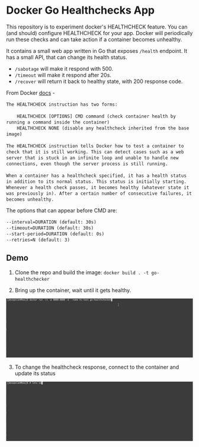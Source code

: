 # Docker Go Healthchecks App

This repository is to experiment docker's HEALTHCHECK feature. You can (and should) configure HEALTHCHECK
for your app. Docker will periodically run these checks and can take action if a container becomes unhealthy.

It contains a small web app written in Go that exposes `/health` endpoint. It has a small API, that can change its health status.

* `/sabotage` will make it respond with 500.
* `/timeout` will make it respond after 20s.
* `/recover` will return it back to healthy state, with 200 response code.

From Docker [docs](https://docs.docker.com/engine/reference/builder/#healthcheck) -

```
The HEALTHCHECK instruction has two forms:

    HEALTHCHECK [OPTIONS] CMD command (check container health by running a command inside the container)
    HEALTHCHECK NONE (disable any healthcheck inherited from the base image)

The HEALTHCHECK instruction tells Docker how to test a container to check that it is still working. This can detect cases such as a web server that is stuck in an infinite loop and unable to handle new connections, even though the server process is still running.

When a container has a healthcheck specified, it has a health status in addition to its normal status. This status is initially starting. Whenever a health check passes, it becomes healthy (whatever state it was previously in). After a certain number of consecutive failures, it becomes unhealthy.
```

The options that can appear before CMD are:

    --interval=DURATION (default: 30s)
    --timeout=DURATION (default: 30s)
    --start-period=DURATION (default: 0s)
    --retries=N (default: 3)

## Demo

1. Clone the repo and build the image: `docker build . -t go-healthchecker`

2. Bring up the container, wait until it gets healthy.

![Run the container](media/up.gif)

3. To change the healthcheck response, connect to the container and update its status

![Sabotage](media/sabotage.gif)

